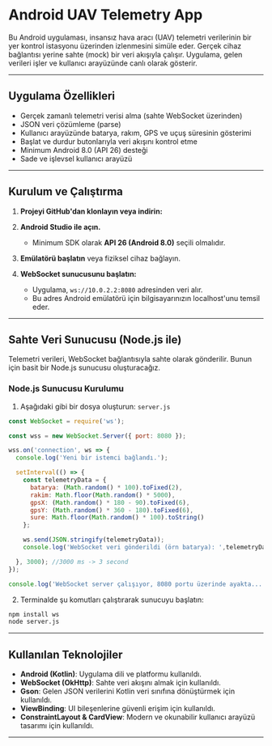 
#  Android UAV Telemetry App

Bu Android uygulaması, insansız hava aracı (UAV) telemetri verilerinin bir yer kontrol istasyonu üzerinden izlenmesini simüle eder. Gerçek cihaz bağlantısı yerine sahte (mock) bir veri akışıyla çalışır. Uygulama, gelen verileri işler ve kullanıcı arayüzünde canlı olarak gösterir.

---

##  Uygulama Özellikleri

- Gerçek zamanlı telemetri verisi alma (sahte WebSocket üzerinden)
- JSON veri çözümleme (parse)
- Kullanıcı arayüzünde batarya, rakım, GPS ve uçuş süresinin gösterimi
- Başlat ve durdur butonlarıyla veri akışını kontrol etme
- Minimum Android 8.0 (API 26) desteği
- Sade ve işlevsel kullanıcı arayüzü

---

##  Kurulum ve Çalıştırma

1. **Projeyi GitHub'dan klonlayın veya indirin:**

2. **Android Studio ile açın.**
   - Minimum SDK olarak **API 26 (Android 8.0)** seçili olmalıdır.

3. **Emülatörü başlatın** veya fiziksel cihaz bağlayın.

4. **WebSocket sunucusunu başlatın:**
   - Uygulama, `ws://10.0.2.2:8080` adresinden veri alır.
   - Bu adres Android emülatörü için bilgisayarınızın localhost'unu temsil eder.

---

##  Sahte Veri Sunucusu (Node.js ile)

Telemetri verileri, WebSocket bağlantısıyla sahte olarak gönderilir. Bunun için basit bir Node.js sunucusu oluşturacağız.

### Node.js Sunucusu Kurulumu

1. Aşağıdaki gibi bir dosya oluşturun: `server.js`

```javascript
const WebSocket = require('ws');

const wss = new WebSocket.Server({ port: 8080 });

wss.on('connection', ws => {
  console.log('Yeni bir istemci bağlandı.');

  setInterval(() => {
    const telemetryData = {
      batarya: (Math.random() * 100).toFixed(2),
      rakim: Math.floor(Math.random() * 5000), 
      gpsX: (Math.random() * 180 - 90).toFixed(6), 
      gpsY: (Math.random() * 360 - 180).toFixed(6), 
      sure: Math.floor(Math.random() * 100).toString() 
    };

    ws.send(JSON.stringify(telemetryData));
    console.log('WebSocket veri gönderildi (örn batarya): ',telemetryData.batarya);

  }, 3000); //3000 ms -> 3 second
});

console.log('WebSocket server çalışıyor, 8080 portu üzerinde ayakta...');

```

2. Terminalde şu komutları çalıştırarak sunucuyu başlatın:

```bash
npm install ws
node server.js
```

---

##  Kullanılan Teknolojiler

- **Android (Kotlin)**: Uygulama dili ve platformu kullanıldı.
- **WebSocket (OkHttp)**: Sahte veri akışını almak için kullanıldı.
- **Gson**: Gelen JSON verilerini Kotlin veri sınıfına dönüştürmek için kullanıldı.
- **ViewBinding**: UI bileşenlerine güvenli erişim için kullanıldı.
- **ConstraintLayout & CardView**: Modern ve okunabilir kullanıcı arayüzü tasarımı için kullanıldı.

---










